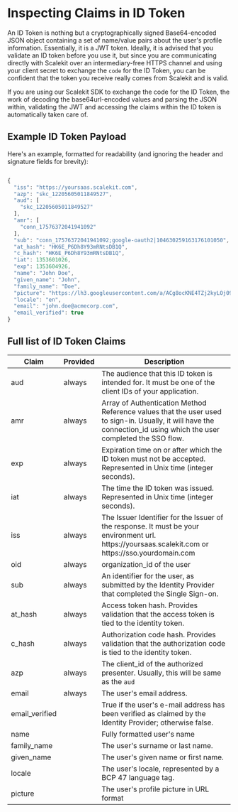 # Inspecting Claims in ID Token

An ID Token is nothing but a cryptographically signed Base64-encoded JSON object containing a set of name/value pairs about the user's profile information. Essentially, it is a JWT token. Ideally, it is advised that you validate an ID token before you use it, but since you are communicating directly with Scalekit over an intermediary-free HTTPS channel and using your client secret to exchange the `code` for the ID Token, you can be confident that the token you receive really comes from Scalekit and is valid. 

If you are using our Scalekit SDK to exchange the code for the ID Token, the work of decoding the base64url-encoded values and parsing the JSON within, validating the JWT and accessing the claims within the ID token is automatically taken care of.

## Example ID Token Payload

Here's an example, formatted for readability (and ignoring the header and signature fields for brevity):
```js

{
  "iss": "https://yoursaas.scalekit.com",
  "azp": "skc_12205605011849527",
  "aud": [
  	"skc_12205605011849527"
  ],
  "amr": [
    "conn_17576372041941092"
  ],
  "sub": "conn_17576372041941092;google-oauth2|104630259163176101050",
  "at_hash": "HK6E_P6Dh8Y93mRNtsDB1Q",
  "c_hash": "HK6E_P6Dh8Y93mRNtsDB1Q",
  "iat": 1353601026,
  "exp": 1353604926,
  "name": "John Doe",
  "given_name": "John",
  "family_name": "Doe",
  "picture": "https://lh3.googleusercontent.com/a/ACg8ocKNE4TZj2kyLOj094kie_gDlUyU7JCZtbaiEma17URCEf=s96-c",
  "locale": "en",
  "email": "john.doe@acmecorp.com",
  "email_verified": true
}

```

## Full list of ID Token Claims

|Claim|Provided|Description|
|--- |--- |--- |
|aud|always|The audience that this ID token is intended for. It must be one of the client IDs of your application.|
|amr|always|Array of Authentication Method Reference values that the user used to sign-in. Usually, it will have the connection_id using which the user completed the SSO flow.|
|exp|always|Expiration time on or after which the ID token must not be accepted. Represented in Unix time (integer seconds).|
|iat|always|The time the ID token was issued. Represented in Unix time (integer seconds).|
|iss|always|The Issuer Identifier for the Issuer of the response. It must be your environment url. https:<nolink/>//yoursaas.scalekit.com or https:<nolink/>//sso.yourdomain.com|
|oid|always|organization_id of the user|
|sub|always|An identifier for the user, as submitted by the Identity Provider that completed the Single Sign-on.|
|at_hash|always|Access token hash. Provides validation that the access token is tied to the identity token. |
|c_hash|always|Authorization code hash. Provides validation that the authorization code is tied to the identity token. |
|azp|always|The client_id of the authorized presenter. Usually, this will be same as the `aud`|
|email|always|The user's email address.|
|email_verified||True if the user's e-mail address has been verified as claimed by the Identity Provider; otherwise false.|
|name||Fully formatted user's name|
|family_name||The user's surname or last name.|
|given_name||The user's given name or first name.|
|locale||The user's locale, represented by a BCP 47 language tag.|
|picture||The user's profile picture in URL format|
